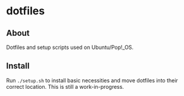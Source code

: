 # dotfiles
## About
Dotfiles and setup scripts used on Ubuntu/Pop!\_OS.

## Install
Run `./setup.sh` to install basic necessities and move dotfiles into their correct location. This is still a work-in-progress.
